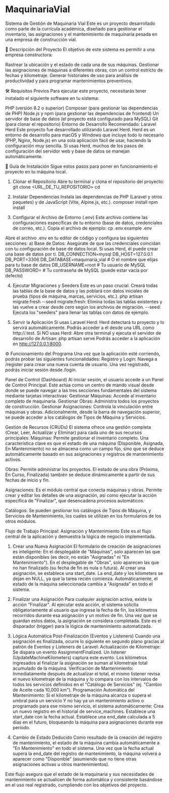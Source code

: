 # MaquinariaVial

Sistema de Gestión de Maquinaria Vial
Este es un proyecto desarrollado como parte de la currícula académica, diseñado para gestionar el inventario, las asignaciones y el mantenimiento de maquinaria pesada en una empresa de construcción vial.


📝 Descripción del Proyecto
El objetivo de este sistema es permitir a una empresa constructora:

Rastrear la ubicación y el estado de cada una de sus máquinas. 
Gestionar las asignaciones de máquinas a diferentes obras, con un control estricto de fechas y kilometraje. 
Generar historiales de uso para análisis de productividad y para programar mantenimientos preventivos. 


🛠️ Requisitos Previos
Para ejecutar este proyecto, necesitarás tener instalado el siguiente software en tu sistema:

PHP (versión 8.2 o superior)
Composer (para gestionar las dependencias de PHP)
Node.js y npm (para gestionar las dependencias de frontend)
Un servidor de base de datos (el proyecto está configurado para MySQL)
Git (para clonar el repositorio)
Entorno de Desarrollo Recomendado: Laravel Herd
Este proyecto fue desarrollado utilizando Laravel Herd. Herd es un entorno de desarrollo para macOS y Windows que incluye todo lo necesario (PHP, Nginx, Node.js) en una sola aplicación fácil de usar, haciendo la configuración muy sencilla. Si usas Herd, muchos de los pasos de configuración del servidor web y base de datos se manejan automáticamente.



🚀 Guía de Instalación
Sigue estos pasos para poner en funcionamiento el proyecto en tu máquina local.

1. Clonar el Repositorio
Abre tu terminal y clona el repositorio del proyecto:
git clone <URL_DE_TU_REPOSITORIO>
cd <nombre-de-la-carpeta-del-proyecto>

2. Instalar Dependencias
Instala las dependencias de PHP (Laravel y otros paquetes) y de JavaScript (Vite, Alpine.js, etc.).
composer install
npm install

3. Configurar el Archivo de Entorno (.env)
Este archivo contiene las configuraciones específicas de tu entorno (base de datos, credenciales de correo, etc.).
Copia el archivo de ejemplo:
cp .env.example .env

Abre el archivo .env en tu editor de código y configura las siguientes secciones:
a) Base de Datos:
Asegúrate de que las credenciales coincidan con tu configuración de base de datos local. Si usas Herd, él puede crear una base de datos por ti.
DB_CONNECTION=mysql
DB_HOST=127.0.0.1
DB_PORT=3306
DB_DATABASE=maquinaria_vial  # O el nombre que elijas para tu base de datos
DB_USERNAME=root             # Tu usuario de MySQL
DB_PASSWORD=                 # Tu contraseña de MySQL (puede estar vacía por defecto)


4. Ejecutar Migraciones y Seeders
Este es un paso crucial. Creará todas las tablas de la base de datos y las poblará con datos iniciales de prueba (tipos de máquina, marcas, servicios, etc.).
php artisan migrate:fresh --seed
migrate:fresh: Elimina todas las tablas existentes y las vuelve a crear desde cero según los archivos de migración.
--seed: Ejecuta los "seeders" para llenar las tablas con datos de ejemplo.

5. Servir la Aplicación
Si usas Laravel Herd: Herd detectará tu proyecto y lo servirá automáticamente. Podrás acceder a él desde una URL como http://<nombre-de-la-carpeta>.test.
Si NO usas Herd: Abre otra terminal y ejecuta el servidor de desarrollo de Artisan:
php artisan serve
Podrás acceder a la aplicación en http://127.0.0.1:8000.

⚙️ Funcionamiento del Programa
Una vez que la aplicación esté corriendo, podrás probar las siguientes funcionalidades:
Registro y Login:
Navega a /register para crear una nueva cuenta de usuario.
Una vez registrado, podrás iniciar sesión desde /login.

Panel de Control (Dashboard)
Al iniciar sesión, el usuario accede a un Panel de Control Principal. Este actúa como un centro de mando visual desde donde se puede navegar a las tres secciones fundamentales del sistema mediante tarjetas interactivas:
Gestionar Máquinas: Accede al inventario completo de maquinaria.
Gestionar Obras: Administra todos los proyectos de construcción.
Gestionar Asignaciones: Controla la vinculación entre máquinas y obras.
Adicionalmente, desde la barra de navegación superior, se puede acceder a los catálogos de Tipos de Máquina y Servicios.

Gestión de Recursos (CRUDs)
El sistema ofrece una gestión completa (Crear, Leer, Actualizar y Eliminar) para cada uno de sus recursos principales:
Máquinas: Permite gestionar el inventario completo. Una característica clave es que el estado de una máquina (Disponible, Asignada, En Mantenimiento) no se almacena como un campo fijo, sino que se deduce automáticamente basado en sus asignaciones y registros de mantenimiento activos. 

Obras: Permite administrar los proyectos. El estado de una obra (Próxima, En Curso, Finalizada) también se deduce dinámicamente a partir de sus fechas de inicio y fin.

Asignaciones: Es el módulo central que conecta máquinas y obras. Permite crear y editar los detalles de una asignación, así como ejecutar la acción específica de "Finalizar", que desencadena procesos automáticos.

Catálogos: Se pueden gestionar los catálogos de Tipos de Máquina, y Servicios de Mantenimiento, los cuales se utilizan en los formularios de los otros módulos.

Flujo de Trabajo Principal: Asignación y Mantenimiento
Este es el flujo central de la aplicación y demuestra la lógica de negocio implementada.

1. Crear una Nueva Asignación
El formulario de creación de asignaciones es inteligente:
En el desplegable de "Máquinas", solo aparecen las que están disponibles (es decir, no están "Asignadas" ni "En Mantenimiento").
En el desplegable de "Obras", solo aparecen las que no han finalizado (su fecha de fin es nula o futura).
Al crear una asignación, se establece una start_date. La end_date y los kilometers se dejan en NULL, ya que la tarea recién comienza.
Automáticamente, el estado de la máquina seleccionada cambia a "Asignada" en todo el sistema.

2. Finalizar una Asignación
Para cualquier asignación activa, existe la acción "Finalizar".
Al ejecutar esta acción, el sistema solicita obligatoriamente al usuario que ingrese la fecha de fin, los kilómetros recorridos durante esa asignación y un motivo de fin.
Una vez que se guardan estos datos, la asignación se considera completada. Este es el disparador (trigger) para la lógica de mantenimiento automatizada.

3. Lógica Automática Post-Finalización (Eventos y Listeners)
Cuando una asignación es finalizada, ocurre lo siguiente en segundo plano gracias al patrón de Eventos y Listeners de Laravel:
Actualización de Kilometraje:
Se dispara un evento AssignmentFinalized.
Un listener (UpdateMachineKilometers) captura este evento.
Los kilómetros ingresados al finalizar la asignación se suman al kilometraje total acumulado de la máquina.
Verificación de Mantenimiento:
Inmediatamente después de actualizar el total, el mismo listener revisa el nuevo kilometraje de la máquina y lo compara con los intervalos de todos los servicios definidos en el "Catálogo de Servicios" (ej. "Cambio de Aceite cada 10,000 km").
Programación Automática del Mantenimiento:
Si el kilometraje de la máquina alcanza o supera el umbral para un servicio Y no hay ya un mantenimiento activo o programado para ese mismo servicio, el sistema automáticamente:
Crea un nuevo registro en el historial de service_machines.
Establece una start_date con la fecha actual.
Establece una end_date calculada a 5 días en el futuro, bloqueando la máquina para asignaciones durante ese período.

4. Cambio de Estado Deducido
Como resultado de la creación del registro de mantenimiento, el estado de la máquina cambia automáticamente a "En Mantenimiento" en todo el sistema.
Una vez que la fecha actual supera la end_date del registro de mantenimiento, la máquina volverá a aparecer como "Disponible" (asumiendo que no tiene otras asignaciones activas u otros mantenimientos).

Este flujo asegura que el estado de la maquinaria y sus necesidades de mantenimiento se actualicen de forma automática y consistente basándose en el uso real registrado, cumpliendo con los objetivos del proyecto.
